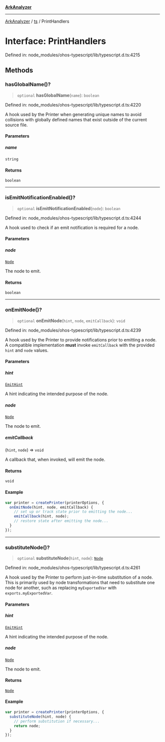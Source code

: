 [**ArkAnalyzer**](../../../../README.md)

***

[ArkAnalyzer](../../../../globals.md) / [ts](../README.md) / PrintHandlers

# Interface: PrintHandlers

Defined in: node\_modules/ohos-typescript/lib/typescript.d.ts:4215

## Methods

### hasGlobalName()?

> `optional` **hasGlobalName**(`name`): `boolean`

Defined in: node\_modules/ohos-typescript/lib/typescript.d.ts:4220

A hook used by the Printer when generating unique names to avoid collisions with
globally defined names that exist outside of the current source file.

#### Parameters

##### name

`string`

#### Returns

`boolean`

***

### isEmitNotificationEnabled()?

> `optional` **isEmitNotificationEnabled**(`node`): `boolean`

Defined in: node\_modules/ohos-typescript/lib/typescript.d.ts:4244

A hook used to check if an emit notification is required for a node.

#### Parameters

##### node

[`Node`](Node.md)

The node to emit.

#### Returns

`boolean`

***

### onEmitNode()?

> `optional` **onEmitNode**(`hint`, `node`, `emitCallback`): `void`

Defined in: node\_modules/ohos-typescript/lib/typescript.d.ts:4239

A hook used by the Printer to provide notifications prior to emitting a node. A
compatible implementation **must** invoke `emitCallback` with the provided `hint` and
`node` values.

#### Parameters

##### hint

[`EmitHint`](../enumerations/EmitHint.md)

A hint indicating the intended purpose of the node.

##### node

[`Node`](Node.md)

The node to emit.

##### emitCallback

(`hint`, `node`) => `void`

A callback that, when invoked, will emit the node.

#### Returns

`void`

#### Example

```ts
var printer = createPrinter(printerOptions, {
  onEmitNode(hint, node, emitCallback) {
    // set up or track state prior to emitting the node...
    emitCallback(hint, node);
    // restore state after emitting the node...
  }
});
```

***

### substituteNode()?

> `optional` **substituteNode**(`hint`, `node`): [`Node`](Node.md)

Defined in: node\_modules/ohos-typescript/lib/typescript.d.ts:4261

A hook used by the Printer to perform just-in-time substitution of a node. This is
primarily used by node transformations that need to substitute one node for another,
such as replacing `myExportedVar` with `exports.myExportedVar`.

#### Parameters

##### hint

[`EmitHint`](../enumerations/EmitHint.md)

A hint indicating the intended purpose of the node.

##### node

[`Node`](Node.md)

The node to emit.

#### Returns

[`Node`](Node.md)

#### Example

```ts
var printer = createPrinter(printerOptions, {
  substituteNode(hint, node) {
    // perform substitution if necessary...
    return node;
  }
});
```
